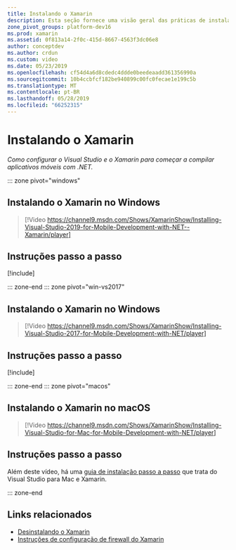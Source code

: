 ```yaml
---
title: Instalando o Xamarin
description: Esta seção fornece uma visão geral das práticas de instalação e de configuração que podem ser usadas para configurar o Xamarin no Visual Studio.
zone_pivot_groups: platform-dev16
ms.prod: xamarin
ms.assetid: 0f813a14-2f0c-415d-8667-4563f3dc06e8
author: conceptdev
ms.author: crdun
ms.custom: video
ms.date: 05/23/2019
ms.openlocfilehash: cf54d4a6d8cdedc4ddde0beedeaadd361356990a
ms.sourcegitcommit: 10b4ccbfcf182be940899c00fc0fecae1e199c5b
ms.translationtype: MT
ms.contentlocale: pt-BR
ms.lasthandoff: 05/28/2019
ms.locfileid: "66252315"
---
```

# <a name="installing-xamarin"></a>Instalando o Xamarin

_Como configurar o Visual Studio e o Xamarin para começar a compilar aplicativos móveis com .NET._

::: zone pivot="windows"

## <a name="installing-xamarin-on-windows"></a>Instalando o Xamarin no Windows

> [!Video https://channel9.msdn.com/Shows/XamarinShow/Installing-Visual-Studio-2019-for-Mobile-Development-with-NET--Xamarin/player]

## <a name="step-by-step-instructions"></a>Instruções passo a passo

[!include[](~/cross-platform/includes/install-xamarin-windows-2019.md)]

::: zone-end
::: zone pivot="win-vs2017"

## <a name="installing-xamarin-on-windows"></a>Instalando o Xamarin no Windows

> [!Video https://channel9.msdn.com/Shows/XamarinShow/Installing-Visual-Studio-2017-for-Mobile-Development-with-NET/player]

## <a name="step-by-step-instructions"></a>Instruções passo a passo

[!include[](~/cross-platform/includes/install-xamarin-windows.md)]

::: zone-end
::: zone pivot="macos"

## <a name="installing-xamarin-on-macos"></a>Instalando o Xamarin no macOS

> [!Video https://channel9.msdn.com/Shows/XamarinShow/Installing-Visual-Studio-for-Mac-for-Mobile-Development-with-NET/player]

## <a name="step-by-step-instructions"></a>Instruções passo a passo

Além deste vídeo, há uma [guia de instalação passo a passo](/visualstudio/mac/installation/) que trata do Visual Studio para Mac e Xamarin.

::: zone-end

## <a name="related-links"></a>Links relacionados

- [Desinstalando o Xamarin](~/get-started/installation/uninstalling-xamarin.md)
- [Instruções de configuração de firewall do Xamarin](firewall.md)
